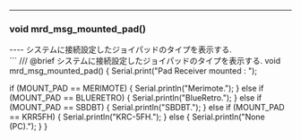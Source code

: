 ----  
<h3>void mrd_msg_mounted_pad()</h3>
----  
システムに接続設定したジョイパッドのタイプを表示する.  
  
<br>  
```  
/// @brief システムに接続設定したジョイパッドのタイプを表示する.
void mrd_msg_mounted_pad() {
  Serial.print("Pad Receiver mounted : ");

  if (MOUNT_PAD == MERIMOTE) {
    Serial.println("Merimote.");
  } else if (MOUNT_PAD == BLUERETRO) {
    Serial.println("BlueRetro.");
  } else if (MOUNT_PAD == SBDBT) {
    Serial.println("SBDBT.");
  } else if (MOUNT_PAD == KRR5FH) {
    Serial.println("KRC-5FH.");
  } else {
    Serial.println("None (PC).");
  }
}
```  